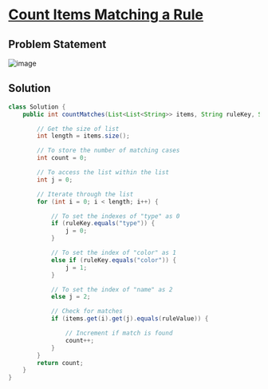 # [Count Items Matching a Rule](https://leetcode.com/problems/count-items-matching-a-rule/)
## Problem Statement
![image](https://github.com/SiddhantKumarMaurya/vigilant-invention/assets/107787014/3bbe1f4b-636b-4d21-8fd1-507100233e9b)
## Solution
```java
class Solution {
    public int countMatches(List<List<String>> items, String ruleKey, String ruleValue) {

        // Get the size of list
        int length = items.size();

        // To store the number of matching cases
        int count = 0;

        // To access the list within the list
        int j = 0;

        // Iterate through the list
        for (int i = 0; i < length; i++) {

            // To set the indexes of "type" as 0
            if (ruleKey.equals("type")) {
                j = 0;
            }

            // To set the index of "color" as 1
            else if (ruleKey.equals("color")) {
                j = 1;
            }

            // To set the index of "name" as 2
            else j = 2;

            // Check for matches
            if (items.get(i).get(j).equals(ruleValue)) {

                // Increment if match is found
                count++;
            }
        }
        return count;
    }
}
```
